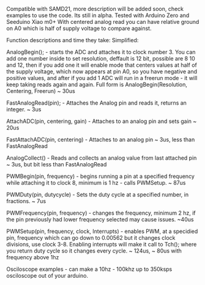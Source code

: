 Compatible with SAMD21, more description will be added soon, check examples to use the code. Its still in alpha.
Tested with Arduino Zero and Seeduino Xiao m0+
With centered analog read you can have relative ground on A0 which is half of supply voltage to compare against.

Function descriptions and time they take:
Simplified:

AnalogBegin(); - starts the ADC and attaches it to clock number 3. You can add one number inside to set resolution, deffault is 12 bit, possible are 8 10 and 12, then if you add one it will enable mode that centers values at half of the supply voltage, which now appears at pin A0, so you have negative and positive values, and after if you add 1 ADC will run in a freerun mode - it will keep taking reads again and again. Full form is AnalogBegin(Resolution, Centering, Freerun) ~ 30us

FastAnalogRead(pin); - Attaches the Analog pin and reads it, returns an integer. ~ 3us

AttachADC(pin, centering, gain) - Attaches to an analog pin and sets gain ~ 20us

FastAttachADC(pin, centering) - Attaches to an analog pin ~ 3us, less than FastAnalogRead

AnalogCollect() - Reads and collects an analog value from last attached pin ~ 3us, but bit less than FastAnalogRead


PWMBegin(pin, frequency) - begins running a pin at a specified frequency while attaching it to clock 8, minimum is 1 hz - calls PWMSetup. ~ 87us

PWMDuty(pin, dutycycle) - Sets the duty cycle at a specified number, in fractions. ~ 7us

PWMFrequency(pin, frequency) - changes the frequency, minimum 2 hz, if the pin previously had lower frequency selected may cause issues. ~40us

PWMSetup(pin, frequency, clock, Interrupts) - enables PWM, at a specidied pin, frequency which can go down to 0.00562 but it changes clock divisions, use clock 3-8. Enabling interrupts will make it call to Tch(); where you return duty cycle so it changes every cycle. ~ 124us, ~ 80us with frequency above 1hz


Osciloscope examples - can make a 10hz - 100khz up to 350ksps osciloscope out of your arduino.
